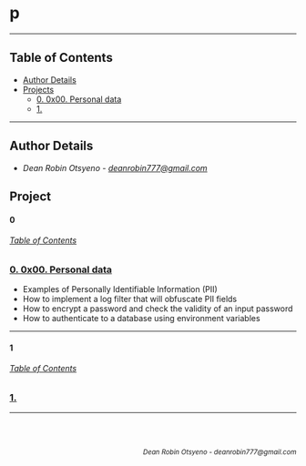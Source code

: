 # **p**
---
## Table of Contents
- [Author Details](#author-details)
- [Projects](#tasks)
    - [0. 0x00. Personal data](#0)
    - [1. ](#1)
---
## Author Details
- *Dean Robin Otsyeno - deanrobin777@gmail.com*

## Project
#### 0
###### [Table of Contents](#table-of-contents)
### [0. 0x00. Personal data](./0x00-personal_data)
- Examples of Personally Identifiable Information (PII)
- How to implement a log filter that will obfuscate PII fields
- How to encrypt a password and check the validity of an input password
- How to authenticate to a database using environment variables

---
#### 1
###### [Table of Contents](#table-of-contents)
### [1. ](./)

---


<br></br>
<div align="right">
    <sub style="font-style: italic"> Dean Robin Otsyeno - deanrobin777@gmail.com</sub>
</div>
